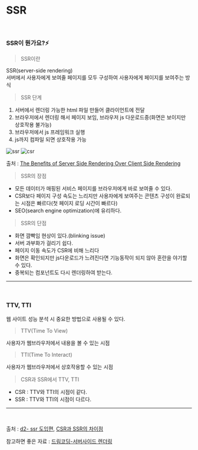 # SSR

<br/>

### SSR이 뭔가요?⚡️

> SSR이란

SSR(server-side rendering)  
서버에서 사용자에게 보여줄 페이지를 모두 구성하여 사용자에게 페이지를 보여주는 방식

> SSR 단계

1. 서버에서 렌더링 가능한 html 파일 만들어 클라이언트에 전달
2. 브라우저에서 렌더링 해서 페이지 보임, 브라우저 js 다운로드중(화면은 보이지만 상호작용 불가능)
3. 브라우저에서 js 프레임워크 실행
4. js까지 컴파일 되면 상호작용 가능

![ssr](https://miro.medium.com/v2/resize:fit:1400/format:webp/1*jJkEQpgZ8waQ5P-W5lhxuQ.png)
![csr](https://miro.medium.com/v2/resize:fit:1400/format:webp/1*CRiH0hUGoS3aoZaIY4H2yg.png)

출처 : [The Benefits of Server Side Rendering Over Client Side Rendering](https://medium.com/walmartglobaltech/the-benefits-of-server-side-rendering-over-client-side-rendering-5d07ff2cefe8)

> SSR의 장점

- 모든 데이터가 매핑된 서비스 페이지를 브라우저에게 바로 보여줄 수 있다.
- CSR보다 페이지 구성 속도는 느리지만 사용자에게 보여주는 콘텐츠 구성이 완료되는 시점은 빠르다(첫 페이지 로딩 시간이 빠르다)
- SEO(search engine optimization)에 유리하다.

> SSR의 단점

- 화면 깜빡임 현상이 있다.(blinking issue)
- 서버 과부화가 걸리기 쉽다.
- 페이지 이동 속도가 CSR에 비해 느리다
- 화면은 확인되지만 js다운로드가 느려진다면 기능동작이 되지 않아 혼란을 야기할 수 있다.
- 중복되는 컴포넌트도 다시 렌더링하여 받는다.

---

<br/>

### TTV, TTI

웹 사이트 성능 분석 시 중요한 방법으로 사용될 수 있다.

> TTV(Time To View)

사용자가 웹브라우저에서 내용을 볼 수 있는 시점

> TTI(Time To Interact)

사용자가 웹브라우저에서 상호작용할 수 있는 시점

> CSR과 SSR에서 TTV, TTI

- CSR : TTV와 TTI의 시점이 같다.
- SSR : TTV와 TTI의 시점이 다르다.

---

<br/>

출처 : [d2- ssr 도입편](https://d2.naver.com/helloworld/7804182), [CSR과 SSR의 차이점](https://story.pxd.co.kr/1662)

참고하면 좋은 자료 : [드림코딩-서버사이드 렌더링](https://www.youtube.com/watch?v=iZ9csAfU5Os)

<br/>
